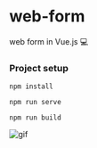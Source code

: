 # web-form
web form in Vue.js 💻

### Project setup
```
npm install
```

```
npm run serve
```

```
npm run build
```

<img src="/public/git.gif" alt="gif">
